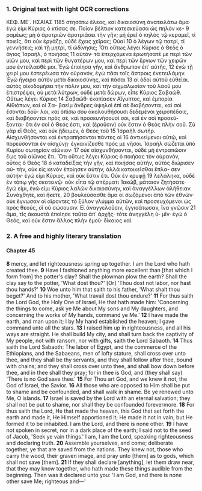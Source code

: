 ### 1. Original text with light OCR corrections

ΚΕΦ. ΜΕ΄.
ΗΣΑΙΑΣ 1185
στησάτω ἔλεος, καὶ δικαιοσύνη ἀνατειλάτω ἅμα· ἐγώ εἰμι
Κύριος ὁ κτίσας σε. Ποῖον βέλτιον κατεσκεύασα ὡς πηλὸν κε- 9
ραμέως; μὴ ὁ ἀροτριῶν ἀροτριάσει τὴν γῆν; μὴ ἐρεῖ ὁ πηλὸς
τῷ κεραμεῖ, τί ποιεῖς, ὅτι οὐκ ἐργάζῃ, οὐδὲ ἔχεις χεῖρας; Οὐαὶ 10
ὁ λέγων τῷ πατρί, τί γεννήσεις; καὶ τῇ μητρί, τί ὠδίνησις;
Ὅτι οὕτως λέγει Κύριος ὁ Θεὸς ὁ ἅγιος Ἰσραήλ, ὁ ποιήσας 11
αὐτόν· τὰ ἐπερχόμενα ἐρωτήσατέ με περὶ τῶν υἱῶν μου, καὶ
περὶ τῶν θυγατέρων μου, καὶ περὶ τῶν ἔργων τῶν χειρῶν μου
ἐντείλασθέ μοι. Ἐγὼ ἐποίησα γῆν, καὶ ἄνθρωπον ἐπ᾿ αὐτῆς, 12
ἐγὼ τῇ χειρί μου ἐστερέωσα τὸν οὐρανόν, ἐγὼ πᾶσι τοῖς ἄστροις
ἐνετειλάμην. Ἐγὼ ἤγειρα αὐτὸν μετὰ δικαιοσύνης, καὶ πᾶσαι 13
αἱ ὁδοὶ αὐτοῦ εὐθεῖαι. αὐτὸς οἰκοδομήσει τὴν πόλιν μου, καὶ
τὴν αἰχμαλωσίαν τοῦ λαοῦ μου ἐπιστρέψει, οὐ μετὰ λύτρων,
οὐδὲ μετὰ δώρων, εἶπε Κύριος Σαβαώθ. Οὕτως λέγει Κύριος 14
Σαβαώθ· ἐκοπίασεν Αἴγυπτος, καὶ ἐμπορία Αἰθιόπων, καὶ οἱ Σα-
βαεὶμ ἄνδρες ὑψηλοὶ ἐπὶ σὲ διαβήσονται, καὶ σοὶ ἔσονται δοῦ-
λοι, καὶ ὀπίσω σου ἀκολουθήσουσι δεδεμένοι χειροπέδαις, καὶ
διαβήσονται πρὸς σέ, καὶ προσκυνήσουσί σοι, καὶ ἐν σοὶ προσεύ-
ξονται· ὅτι ἐν σοὶ ὁ Θεός ἐστι, καὶ (ἐροῦσιν) οὐκ ἔστιν ὁ
Θεὸς πλὴν σοῦ. Σὺ γὰρ εἶ Θεός, καὶ οὐκ ᾔδειμεν, ὁ Θεὸς τοῦ 15
Ἰσραὴλ σωτήρ. Αἰσχυνθήσονται καὶ ἐντραπήσονται πάντες οἱ 16
ἀντικείμενοι αὐτῷ, καὶ πορεύσονται ἐν αἰσχύνῃ· ἐγκαινίζεσθε
πρός με νῆσοι. Ἰσραὴλ σώζεται ὑπὸ Κυρίου σωτηρίαν αἰώνιον· 17
οὐκ αἰσχυνθήσονται, οὐδὲ μὴ ἐντραπῶσιν ἕως τοῦ αἰῶνος ἔτι.
Ὅτι οὕτως λέγει Κύριος ὁ ποιήσας τὸν οὐρανόν, οὗτος ὁ Θεὸς 18
ὁ καταδείξας τὴν γῆν, καὶ ποιήσας αὐτήν, αὐτὸς διώρισεν αὐ-
τήν, οὐκ εἰς κενὸν ἐποίησεν αὐτήν, ἀλλὰ κατοικεῖσθαι ἔπλα-
σεν αὐτήν· ἐγώ εἰμι Κύριος, καὶ οὐκ ἔστιν ἔτι. Οὐκ ἐν κρυφῇ 19
λελάληκα, οὐδὲ ἐν τόπῳ γῆς σκοτεινῷ· οὐκ εἶπα τῷ σπέρματι
Ἰακώβ, μάταιον ζητήσατε· ἐγώ εἰμι, ἐγώ εἰμι Κύριος λαλῶν
δικαιοσύνην, καὶ ἀναγγέλλων ἀλήθειαν. Συνάχθητε, καὶ ἥκετε, 20
βουλεύσασθε ἅμα οἱ σωζόμενοι ἀπὸ τῶν ἐθνῶν· οὐκ ἔγνωσαν
οἱ αἴροντες τὸ ξύλον γλύμμα αὐτῶν, καὶ προσευχόμενοι ὡς πρὸς
θεούς, οἳ οὐ σώσουσιν. Εἰ ἀναγγελοῦσιν, ἐγγισάτωσαν, ἵνα γνῶσιν 21
ἅμα, τίς ἀκουστὰ ἐποίησε ταῦτα ἀπ᾿ ἀρχῆς· τότε ἀνηγγέλη ὑ-
μῖν· ἐγὼ ὁ Θεός, καὶ οὐκ ἔστιν ἄλλος πλὴν ἐμοῦ· δίκαιος καὶ

### 2. A free and highly literary translation

#### Chapter 45

**8** mercy, and let righteousness spring up together.
    I am the Lord who hath created thee.
**9** Have I fashioned anything more excellent
    than [that which I form from] the potter's clay?
    Shall the plowman plow the earth?
    Shall the clay say to the potter, 'What dost thou?'
    [Or] 'Thou dost not labor, nor hast thou hands?'
**10** Woe unto him that saith to his father, 'What shalt thou beget?'
    And to his mother, 'What travail dost thou endure?'
**11** For thus saith the Lord God, the Holy One of Israel,
    He that hath made him:
    'Concerning the things to come,
    ask ye Me about My sons and My daughters,
    and concerning the works of My hands,
    command ye Me.'
**12** I have made the earth, and man upon it;
    I by My hand established the heaven;
    I gave command unto all the stars.
**13** I raised him up in righteousness,
    and all his ways are straight.
    He shall build My city,
    and shall turn back the captivity of My people,
    not with ransom, nor with gifts,
    saith the Lord Sabaoth.
**14** Thus saith the Lord Sabaoth:
    The labor of Egypt, and the commerce of the Ethiopians,
    and the Sabaeans, men of lofty stature,
    shall cross over unto thee,
    and they shall be thy servants,
    and they shall follow after thee,
    bound with chains;
    and they shall cross over unto thee,
    and shall bow down before thee,
    and in thee shall they pray;
    for in thee is God, and (they shall say)
    'There is no God save thee.'
**15** For Thou art God, and we knew it not,
    the God of Israel, the Savior.
**16** All those who are opposed to Him
    shall be put to shame and be confounded,
    and shall walk in shame.
    Be ye renewed unto Me, O islands.
**17** Israel is saved by the Lord
    with an eternal salvation;
    they shall not be put to shame,
    nor shall they be confounded forevermore.
**18** For thus saith the Lord,
    He that made the heaven,
    this God that set forth the earth and made it,
    He Himself apportioned it;
    He made it not in vain,
    but He formed it to be inhabited.
    I am the Lord, and there is none other.
**19** I have not spoken in secret,
    nor in a dark place of the earth;
    I said not to the seed of Jacob,
    'Seek ye vain things.'
    I am, I am the Lord,
    speaking righteousness and declaring truth.
**20** Assemble yourselves, and come;
    deliberate together, ye that are saved from the nations.
    They knew not, those who carry the wood, their graven image,
    and pray unto [them] as to gods,
    which shall not save [them].
**21** If they shall declare [anything],
    let them draw near, that they may know together,
    who hath made these things audible from the beginning.
    Then was it declared unto you:
    'I am God, and there is none other save Me;
    righteous and—'
